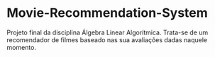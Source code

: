 # Movie-Recommendation-System
Projeto final da disciplina Álgebra Linear Algorítmica. Trata-se de um recomendador de filmes baseado nas sua avaliações dadas naquele momento.
